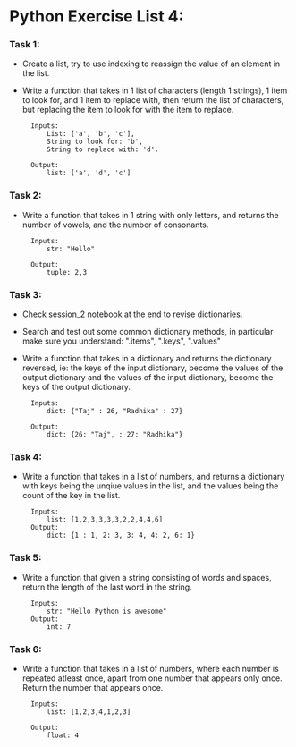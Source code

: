 # Python Exercise List 4:


### Task 1:
- Create a list, try to use indexing to reassign the value of an element in the list. 
- Write a function that takes in 1 list of characters (length 1 strings), 1 item to look for, and 1 item to replace with, then return the list of characters, but replacing the item to look for with the item to replace.

        Inputs: 
            List: ['a', 'b', 'c'], 
            String to look for: 'b', 
            String to replace with: 'd'.
        
        Output: 
            list: ['a', 'd', 'c']


### Task 2:
- Write a function that takes in 1 string with only letters, and returns the number of vowels, and the number of consonants. 

        Inputs: 
            str: "Hello"
        
        Output:
            tuple: 2,3


### Task 3:
- Check session_2 notebook at the end to revise dictionaries.
- Search and test out some common dictionary methods, in particular make sure you understand: ".items", ".keys", ".values" 
- Write a function that takes in a dictionary and returns the dictionary reversed, ie: the keys of the input dictionary, become the values of the output dictionary and the values of the input dictionary, become the keys of the output dictionary. 

        Inputs: 
            dict: {"Taj" : 26, "Radhika" : 27}
        
        Output: 
            dict: {26: "Taj", : 27: "Radhika"}



### Task 4:
- Write a function that takes in a list of numbers, and returns a dictionary with keys being the unqiue values in the list, and the values being the count of the key in the list. 


        Inputs:
            list: [1,2,3,3,3,3,2,2,4,4,6]
        Output:
            dict: {1 : 1, 2: 3, 3: 4, 4: 2, 6: 1}


### Task 5:
- Write a function that given a string consisting of words and spaces, return the length of the last word in the string.

        Inputs:
            str: "Hello Python is awesome"
        Output:
            int: 7

### Task 6: 
- Write a function that takes in a list of numbers, where each number is repeated atleast once, apart from one number that appears only once. Return the number that appears once. 

        Inputs: 
            list: [1,2,3,4,1,2,3]
        
        Output:
            float: 4



